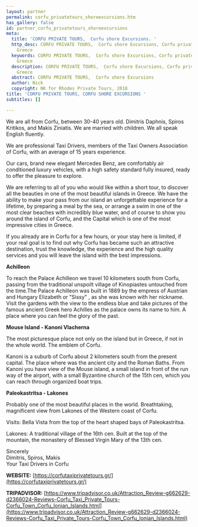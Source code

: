 ```yaml
---
layout: partner
permalink: corfu_privatetours_shoreexcursions.htm
has_gallery: false
id: partner_corfu_privatetours_shoreexcursions
meta:
  title: 'CORFU PRIVATE TOURS,  Corfu shore Excursions. '
  http_desc: CORFU PRIVATE TOURS,  Corfu shore Excursions, Corfu private taxi tours
    Greece
  keywords: CORFU PRIVATE TOURS,  Corfu shore Excursions, Corfu private taxi tours
    Greece
  description: CORFU PRIVATE TOURS,  Corfu shore Excursions, Corfu private taxi tours
    Greece
  abstract: CORFU PRIVATE TOURS,  Corfu shore Excursions
  author: Nick
  copyright: NK for Rhodes Private Tours, 2018
title: 'CORFU PRIVATE TOURS, CORFU SHORE EXCURSIONS '
subtitles: []

---
```

We are all from Corfu, between 30-40 years old. Dimitris Daphnis, Spiros Kritikos, and Makis Ziniatis. We are married with children. We all speak English fluently.

We are professional Taxi Drivers, members of the Taxi Owners Association of Corfu, with an average of 15 years experience.

Our cars, brand new elegant Mercedes Benz, are comfortably air conditioned luxury vehicles, with a high safety standard fully insured, ready to offer the pleasure to explore.

We are referring to all of you who would like within a short tour, to discover all the beauties in one of the most beautiful islands in Greece. We have the ability to make your pass from our island an unforgettable experience for a lifetime, by preparing a meal by the sea, or arrange a swim in one of the most clear beaches with incredibly blue water, and of course to show you around the island of Corfu, and the Capital which is one of the most impressive cities in Greece.

If you already are in Corfu for a few hours, or your stay here is limited, if your real goal is to find out why Corfu has became such an attractive destination, trust the knowledge, the experience and the high quality services and you will leave the island with the best impressions.

**Achilleon**

To reach the Palace Achilleon we travel 10 kilometers south from Corfu, passing from the traditional unspoilt village of Kinopiastes untouched from the time.The Palace Achilleon was built in 1889 by the empress of Austrian and Hungary Elizabeth or "Sissy" , as she was known with her nickname. Visit the gardens with the view to the endless blue and take pictures of the famous ancient Greek hero Achilles as the palace owns its name to him. A place where you can feel the glory of the past.

**Mouse Island - Kanoni Vlacherna**

The most picturesque place not only on the island but in Greece, if not in the whole world. The emblem of Corfu.

Kanoni is a suburb of Corfu about 2 kilometers south from the present capital. The place where was the ancient city and the Roman Baths. From Kanoni you have view of the Mouse island, a small island in front of the run way of the airport, with a small Byzantine church of the 15th cen, which you can reach through organized boat trips.

**Paleokastritsa - Lakones**

Probably one of the most beautiful places in the world. Breathtaking, magnificent view from Lakones of the Western coast of Corfu.

Visits: Bella Vista from the top of the heart shaped bays of Paleokastritsa.

Lakones: A traditional village of the 16th cen. Built at the top of the mountain, the monastery of Blessed Virgin Mary of the 13th cen.

Sincerely<br>
Dimitris, Spiros, Makis<br>
Your Taxi Drivers in Corfu

**WEBSITE:**  [https://corfutaxiprivatetours.gr/](https://corfutaxiprivatetours.gr/)

**TRIPADVISOR:**     [https://www.tripadvisor.co.uk/Attraction_Review-g662629-d2366024-Reviews-Corfu_Taxi_Private_Tours-Corfu_Town_Corfu_Ionian_Islands.html](https://www.tripadvisor.co.uk/Attraction_Review-g662629-d2366024-Reviews-Corfu_Taxi_Private_Tours-Corfu_Town_Corfu_Ionian_Islands.html)